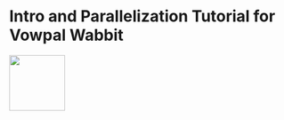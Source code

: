 # Intro and Parallelization Tutorial for Vowpal Wabbit

[<img src="http://nbviewer.jupyter.org/static/img/nav_logo.svg" width="100">](https://nbviewer.jupyter.org/github/sisudata/vw-tutorial/blob/main/2021-07-21-vw-tutorial.ipynb)

